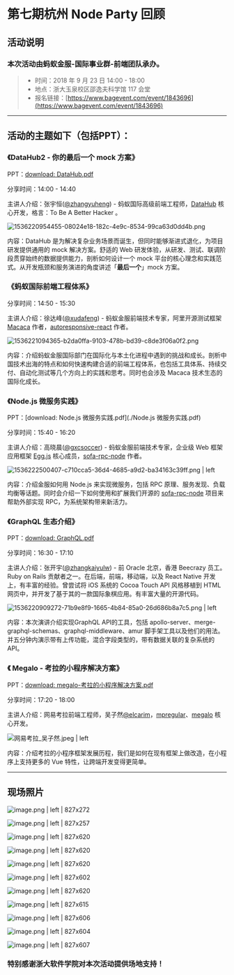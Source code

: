 # 第七期杭州 Node Party 回顾

## 活动说明

### 本次活动由蚂蚁金服-国际事业群-前端团队承办。

> * 时间：2018 年 9 月 23 日 14:00 - 18:00
> * 地点：浙大玉泉校区邵逸夫科学馆 117 会堂
> * 报名链接：[https://www.bagevent.com/event/1843696](https://www.bagevent.com/event/1843696)
>

---

## 活动的主题如下（包括PPT）：

### 《DataHub2 - 你的最后一个 mock 方案》
PPT：[download: DataHub.pdf](./DataHub.pdf)

分享时间：14:00 - 14:40

主讲人介绍：张宇恒([@zhangyuheng](https://github.com/zhangyuheng)) - 蚂蚁国际高级前端工程师，[DataHub](https://github.com/macacajs/macaca-datahub) 核心开发，格言：To Be A Better Hacker 。

![1536220954455-08024e18-182c-4e9c-8534-99ca63d0dd4b.png](//static.cnodejs.org/FuvmcnVJIRbF-xqcrJDFfiag0bSi)

内容：DataHub 是为解决复杂业务场景而诞生，但同时能够渐进式退化，为项目研发提供通用的 mock 解决方案。舒适的 Web 研发体验，从研发、测试、联调阶段贯穿始终的数据提供能力，剖析如何设计一个 mock 平台的核心理念和实践范式。从开发瓶颈和服务演进的角度讲述「__最后一个__」mock 方案。

### 《蚂蚁国际前端工程体系》

分享时间：14:50 - 15:30

主讲人介绍：徐达峰([@xudafeng](https://github.com/xudafeng)) - 蚂蚁金服前端技术专家，阿里开源测试框架 [Macaca](https://github.com/alibaba/macaca) 作者，[autoresponsive-react](https://github.com/xudafeng/autoresponsive-react) 作者。

![1536221094365-b2da0ffa-9103-478b-bd39-c8de3f06a0f2.png](//static.cnodejs.org/FgCUNY56nLYcXl7pXP1zaCIKNmOJ)

内容：介绍蚂蚁金服国际部门在国际化与本土化进程中遇到的挑战和成长。剖析中国技术出海的特点和如何快速构建合适的前端工程体系，也包括工具体系、持续交付、自动化测试等几个方向上的实践和思考。同时也会涉及 Macaca 技术生态的国际化成长。

### 《Node.js 微服务实践》
PPT：[download: Node.js 微服务实践.pdf](./Node.js 微服务实践.pdf)

分享时间：15:40 - 16:20

主讲人介绍：高晓晨([@gxcsoccer](https://github.com/gxcsoccer)) - 蚂蚁金服前端技术专家，企业级 Web 框架应用框架 [Egg.js](https://github.com/eggjs) 核心成员，[sofa-rpc-node](https://github.com/alipay/sofa-rpc-node) 作者。

![1536222500407-c710cca5-36d4-4685-a9d2-ba34163c39ff.png | left](//static.cnodejs.org/Fk0AYqZmVT5QmcnpFKO8AKCGjM-l)

内容：介绍金服如何用 Node.js 来实现微服务，包括 RPC 原理、服务发现、负载均衡等话题。同时会介绍一下如何使用和扩展我们开源的 [sofa-rpc-node](https://github.com/alipay/sofa-rpc-node) 项目来帮助外部实现 RPC，为系统架构带来新活力。

### 《GraphQL 生态介绍》

PPT：[download: GraphQL.pdf](./GraphQL.pdf)

分享时间：16:30 - 17:10

主讲人介绍：张开宇([@zhangkaiyulw](https://github.com/zhangkaiyulw)) - 前 Oracle 北京，香港 Beecrazy 员工。Ruby on Rails 贡献者之一。在后端，前端，移动端，以及 React Native 开发上，有丰富的经验。曾尝试将 iOS 系统的 Cocoa Touch API 风格移植到 HTML 网页中，并开发了基于其的一款国际象棋应用。有丰富大量的开源代码。

![1536220909272-71b9e8f9-1665-4b84-85a0-26d686b8a7c5.png | left](//static.cnodejs.org/Fln08dUMEWfnEFwd4gmpC8QJJP9O)

内容：本次演讲介绍实现GraphQL API的工具，包括 apollo-server、merge-graphql-schemas、graphql-middleware、amur 脚手架工具以及他们的用法。并五分钟内演示带有上传功能，混合字段类型的，带有数据关联的复杂系统的 API。

### 《 Megalo - 考拉的小程序解决方案》

PPT：[download: megalo-考拉的小程序解决方案.pdf](./megalo-考拉的小程序解决方案.pdf)

分享时间：17:20 - 18:00

主讲人介绍：网易考拉前端工程师，吴子然[@elcarim](https://github.com/elcarim5efil)，[mpregular](https://github.com/kaola-fed/mpregular)、[megalo](https://github.com/kaola-fed/megalo) 核心开发。

![网易考拉_吴子然.jpeg | left](//static.cnodejs.org/Fh_VjuoZMUe_g5Tof53qU1iZ-wh_)

内容：介绍考拉的小程序框架发展历程，我们是如何在现有框架上做改造，在小程序上支持更多的 Vue 特性，让跨端开发变得更简单。

---

## 现场照片

![image.png | left | 827x272](https://cdn.nlark.com/yuque/0/2018/png/95383/1537924550598-bf24d186-3ff1-494d-a4f2-3702fac3aa6a.png)

![image.png | left | 827x257](https://cdn.nlark.com/yuque/0/2018/png/95383/1537924563365-f723e300-5223-4fc4-8751-416c98b9afd3.png)

![image.png | left | 827x620](https://cdn.nlark.com/yuque/0/2018/png/95383/1537924608159-042af9f1-0880-4003-a3ec-2697cf38bf18.png)

![image.png | left | 827x620](https://cdn.nlark.com/yuque/0/2018/png/95383/1537924578426-21656c2f-8b66-4452-915d-51b3320fbabb.png)

![image.png | left | 827x620](https://cdn.nlark.com/yuque/0/2018/png/95383/1537924629304-e8547f9d-2bed-4b1c-bf50-cfbdd52f9d8e.png)

![image.png | left | 827x602](https://cdn.nlark.com/yuque/0/2018/png/95383/1537926665393-17bb8bbb-d585-4bc9-a7cc-80cad0d6596f.png)

![image.png | left | 827x620](https://cdn.nlark.com/yuque/0/2018/png/95383/1537924638476-713a60a3-43d9-4261-9f2e-672e4cf4487d.png)

![image.png | left | 827x615](https://cdn.nlark.com/yuque/0/2018/png/95383/1537924701018-cd3800f5-3940-4877-844c-29b7f1015e37.png)

![image.png | left | 827x606](https://cdn.nlark.com/yuque/0/2018/png/95383/1537926870402-15f18f5d-dbe9-4faf-a1b6-301e7fe5fe67.png)

![image.png | left | 827x604](https://cdn.nlark.com/yuque/0/2018/png/95383/1537926843721-002a0b79-235d-456e-8daf-5f3fde47b5b0.png)

![image.png | left | 827x607](https://cdn.nlark.com/yuque/0/2018/png/95383/1537925309980-a2262bf0-d3e6-4152-8150-1c8487cfda69.png)

### 特别感谢浙大软件学院对本次活动提供场地支持！
